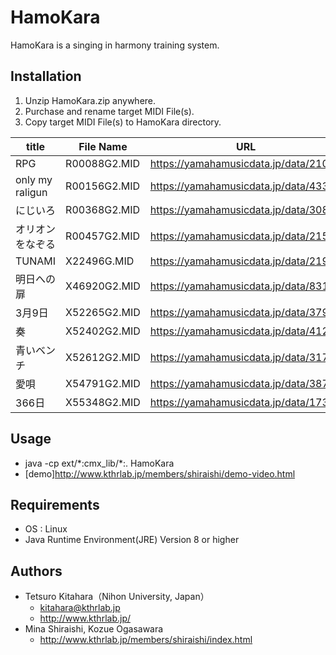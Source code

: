 ﻿# HamoKara
HamoKara is a singing in harmony training system.

## Installation 
1. Unzip HamoKara.zip anywhere.
1. Purchase and rename target MIDI File(s).
1. Copy target MIDI File(s) to HamoKara directory.

| title	| File Name | URL |
| ---- | ---- | ---- |
| RPG | R00088G2.MID | https://yamahamusicdata.jp/data/21090|
| only my raligun | R00156G2.MID | https://yamahamusicdata.jp/data/43321 |
| にじいろ | R00368G2.MID | https://yamahamusicdata.jp/data/30887 |
| オリオンをなぞる | R00457G2.MID | https://yamahamusicdata.jp/data/21563 |
| TUNAMI | X22496G.MID | https://yamahamusicdata.jp/data/21959 |
| 明日への扉 | X46920G2.MID | https://yamahamusicdata.jp/data/8312 |
| 3月9日 | X52265G2.MID | https://yamahamusicdata.jp/data/37994 |
| 奏 | X52402G2.MID | https://yamahamusicdata.jp/data/41258 |
| 青いベンチ | X52612G2.MID | https://yamahamusicdata.jp/data/31738 |
| 愛唄 | X54791G2.MID | https://yamahamusicdata.jp/data/38751 |
| 366日 | X55348G2.MID | https://yamahamusicdata.jp/data/1735 |

## Usage
* java -cp ext/\*:cmx_lib/\*:. HamoKara
* [demo]http://www.kthrlab.jp/members/shiraishi/demo-video.html

## Requirements
* OS : Linux
* Java Runtime Environment(JRE) Version 8 or higher 

## Authors
* Tetsuro Kitahara（Nihon University, Japan）   
	* kitahara@kthrlab.jp   
	* http://www.kthrlab.jp/
* Mina Shiraishi, Kozue Ogasawara   
	* http://www.kthrlab.jp/members/shiraishi/index.html
